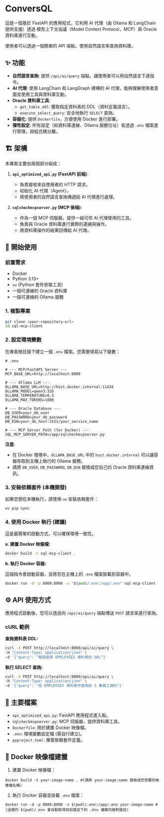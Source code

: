 # ConversQL 

這是一個基於 FastAPI 的應用程式，它利用 AI 代理（由 Ollama 和 LangChain 提供支援）透過 模型上下文協議（Model Context Protocol，MCP）與 Oracle 資料庫進行互動。

使用者可以透過一個簡單的 API 端點，使用自然語言來查詢資料庫。

## ✨ 功能

-   **自然語言查詢**: 提供 `/api/ai/query` 端點，讓使用者可以用自然語言下達指令。
-   **AI 代理**: 使用 LangChain 和 LangGraph 建構的 AI 代理，能夠理解使用者意圖並使用工具與資料庫互動。
-   **Oracle 資料庫工具**:
    -   `get_table_ddl`: 獲取指定資料表的 DDL（資料定義語言）。
    -   `execute_select_query`: 安全地執行 `SELECT` 查詢。
-   **容器化**: 提供 `Dockerfile`，方便使用 Docker 進行部署。
-   **彈性設定**: 所有設定（如資料庫連線、Ollama 服務位址）皆透過 `.env` 檔案進行管理，與程式碼分離。

## 🏗️ 架構

本專案主要由兩個部分組成：

1.  **`api_optimized_api.py` (FastAPI 前端)**:
    -   負責接收來自使用者的 HTTP 請求。
    -   初始化 AI 代理（Agent）。
    -   將使用者的自然語言查詢傳遞給 AI 代理進行處理。

2.  **`sqlcheckmcpserver.py` (MCP 後端)**:
    -   作為一個 MCP 伺服器，提供一組可供 AI 代理使用的工具。
    -   負責與 Oracle 資料庫進行實際的連線與操作。
    -   將資料庫操作的結果回傳給 AI 代理。

## 🚀 開始使用

### 前置需求

-   Docker
-   Python 3.13+
-   `uv` (Python 套件安裝工具)
-   一個可連線的 Oracle 資料庫
-   一個可連線的 Ollama 服務

### 1. 複製專案

```bash
git clone <your-repository-url>
cd sql-mcp-client
```

### 2. 設定環境變數

在專案根目錄下建立一個 `.env` 檔案。您需要填寫以下變數：

```dotenv
# .env

# --- MCP/FastAPI Server ---
MCP_BASE_URL=http://localhost:8000

# --- Ollama LLM ---
OLLAMA_BASE_URL=http://host.docker.internal:11434
OLLAMA_MODEL=qwen3:32b
OLLAMA_TEMPERATURE=0.5
OLLAMA_MAX_TOKENS=1000

# --- Oracle Database ---
DB_USER=your_db_user
DB_PASSWORD=your_db_password
DB_DSN=your_db_host:1521/your_service_name

# --- MCP Server Path (for Docker) ---
SQL_MCP_SERVER_PATH=/app/sqlcheckmcpserver.py
```

**注意**:
-   在 Docker 環境中，`OLLAMA_BASE_URL` 中的 `host.docker.internal` 可以讓容器存取到主機上執行的 Ollama 服務。
-   請將 `DB_USER`, `DB_PASSWORD`, `DB_DSN` 替換成您自己的 Oracle 資料庫連線資訊。

### 3. 安裝依賴套件 (本機開發)

如果您想在本機執行，請使用 `uv` 安裝依賴套件：

```bash
uv pip sync
```

### 4. 使用 Docker 執行 (建議)

這是最簡單的啟動方式，可以確保環境一致性。

**a. 建置 Docker 映像檔:**

```bash
docker build -t sql-mcp-client .
```

**b. 執行 Docker 容器:**

這個指令會啟動容器，並將您在主機上的 `.env` 檔案掛載到容器中。

```bash
docker run -d -p 8000:8000 -v "$(pwd)/.env:/app/.env" sql-mcp-client
```

## ⚙️ API 使用方式

應用程式啟動後，您可以透過向 `/api/ai/query` 端點傳送 `POST` 請求來進行查詢。

### cURL 範例

**查詢資料表 DDL:**

```bash
curl -X POST http://localhost:8000/api/ai/query \
-H "Content-Type: application/json" \
-d '{"query": "幫我取得 EMPLOYEES 資料表的 DDL"}'
```

**執行 SELECT 查詢:**

```bash
curl -X POST http://localhost:8000/api/ai/query \
-H "Content-Type: application/json" \
-d '{"query": "從 EMPLOYEES 資料表中查詢前 5 筆員工資料"}'
```

## 📄 主要檔案

-   `api_optimized_api.py`: FastAPI 應用程式進入點。
-   `sqlcheckmcpserver.py`: MCP 伺服器，提供資料庫工具。
-   `Dockerfile`: 用於建置 Docker 映像檔。
-   `.env`: 環境變數設定檔 (需自行建立)。
-   `pyproject.toml`: 專案依賴套件定義。


## 📄 Docker 映像檔建置
1. 建置 Docker 映像檔：
```
docker build -t your-image-name . #(請將 your-image-name 替換成您想要的映像檔名稱)
```
2. 執行 Docker 容器並掛載 `.env` 檔案：
```
docker run -d -p 8000:8000 -v $(pwd)/.env:/app/.env your-image-name #(這裡的 $(pwd)/.env 會自動取得目前路徑下的 .env 檔案的絕對路徑)
```
